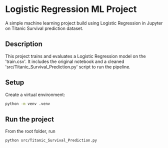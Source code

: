 # Logistic Regression ML Project
A simple machine learning project build using Logistic Regression in Jupyter on Titanic Survival prediction dataset.

## Description
This project trains and evaluates a Logistic Regression model on the 'train.csv'. It includes the original notebook and a cleaned 'src/Titanic_Survival_Prediction.py' script to run the pipeline.

## Setup
Create a virtual environment:
```bash
python -m venv .venv
```
## Run the project
From the root folder, run
```bash
python src/Titanic_Survival_Prediction.py
```
